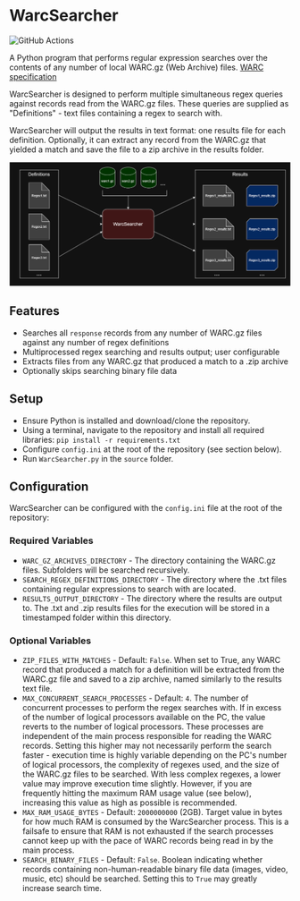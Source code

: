 # WarcSearcher

![GitHub Actions](https://github.com/InfiniteBlueGX/WarcSearcher/actions/workflows/test-warcsearcher.yml/badge.svg)

A Python program that performs regular expression searches over the contents of any number of local WARC.gz (Web Archive) files. [WARC specification](https://iipc.github.io/warc-specifications/specifications/warc-format/warc-1.1/)

WarcSearcher is designed to perform multiple simultaneous regex queries against records read from the WARC.gz files. These queries are supplied as "Definitions" - text files containing a regex to search with.

WarcSearcher will output the results in text format: one results file for each definition. Optionally, it can extract any record from the WARC.gz that yielded a match and save the file to a zip archive in the results folder.

![WarcSearcher Diagram](diagram.png)

## Features

* Searches all `response` records from any number of WARC.gz files against any number of regex definitions
* Multiprocessed regex searching and results output; user configurable
* Extracts files from any WARC.gz that produced a match to a .zip archive
* Optionally skips searching binary file data

## Setup

* Ensure Python is installed and download/clone the repository.
* Using a terminal, navigate to the repository and install all required libraries: `pip install -r requirements.txt`
* Configure `config.ini` at the root of the repository (see section below).
* Run `WarcSearcher.py` in the `source` folder.

## Configuration

WarcSearcher can be configured with the `config.ini` file at the root of the repository:

### Required Variables

* `WARC_GZ_ARCHIVES_DIRECTORY` - The directory containing the WARC.gz files. Subfolders will be searched recursively.
* `SEARCH_REGEX_DEFINITIONS_DIRECTORY` - The directory where the .txt files containing regular expressions to search with are located.
* `RESULTS_OUTPUT_DIRECTORY` - The directory where the results are output to. The .txt and .zip results files for the execution will be stored in a timestamped folder within this directory.

### Optional Variables

* `ZIP_FILES_WITH_MATCHES` - Default: `False`. When set to True, any WARC record that produced a match for a definition will be extracted from the WARC.gz file and saved to a zip archive, named similarly to the results text file.
* `MAX_CONCURRENT_SEARCH_PROCESSES` - Default: `4`. The number of concurrent processes to perform the regex searches with. If in excess of the number of logical processors available on the PC, the value reverts to the number of logical processors. These processes are independent of the main process responsible for reading the WARC records. Setting this higher may not necessarily perform the search faster - execution time is highly variable depending on the PC's number of logical processors, the complexity of regexes used, and the size of the WARC.gz files to be searched. With less complex regexes, a lower value may improve execution time slightly. However, if you are frequently hitting the maximum RAM usage value (see below), increasing this value as high as possible is recommended.
* `MAX_RAM_USAGE_BYTES` - Default: `2000000000` (2GB). Target value in bytes for how much RAM is consumed by the WarcSearcher process. This is a failsafe to ensure that RAM is not exhausted if the search processes cannot keep up with the pace of WARC records being read in by the main process.
* `SEARCH_BINARY_FILES` - Default: `False`. Boolean indicating whether records containing non-human-readable binary file data (images, video, music, etc) should be searched. Setting this to `True` may greatly increase search time.
